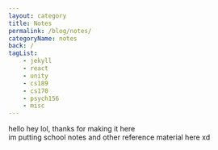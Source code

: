 ```yaml
---
layout: category
title: Notes
permalink: /blog/notes/
categoryName: notes
back: /
tagList:
    - jekyll
    - react
    - unity
    - cs189
    - cs170
    - psych156
    - misc
---
```


hello hey lol, thanks for making it here  
im putting school notes and other reference material here xd
